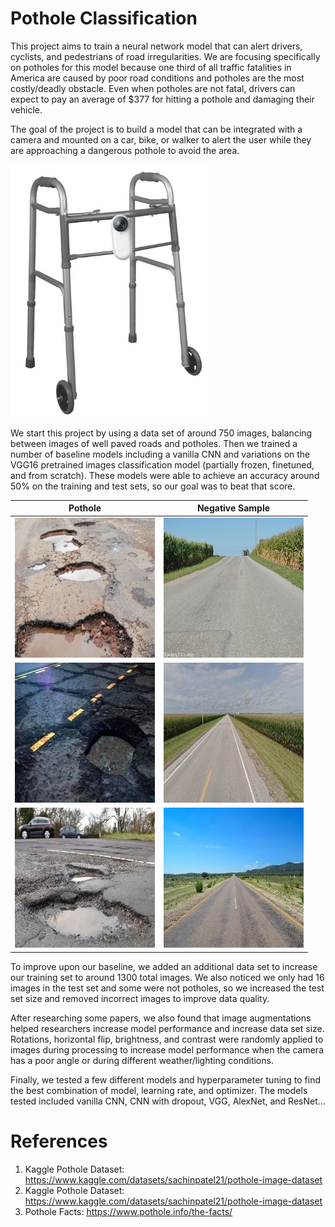 # Pothole Classification

This project aims to train a neural network model that can alert drivers, cyclists, and pedestrians of road irregularities. We are focusing specifically on potholes for this model because one third of all traffic fatalities in America are caused by poor road conditions and potholes are the most costly/deadly obstacle. Even when potholes are not fatal, drivers can expect to pay an average of $377 for hitting a pothole and damaging their vehicle. 

The goal of the project is to build a model that can be integrated with a camera and mounted on a car, bike, or walker to alert the user while they are approaching a dangerous pothole to avoid the area.

![alt text](https://github.com/kwonkh0424/road_object_classification/blob/main/Walker.png)

We start this project by using a data set of around 750 images, balancing between images of well paved roads and potholes. Then we trained a number of baseline models including a vanilla CNN and variations on the VGG16 pretrained images classification model (partially frozen, finetuned, and from scratch). These models were able to achieve an accuracy around 50% on the training and test sets, so our goal was to beat that score.

Pothole            |  Negative Sample
:-------------------------:|:-------------------------:
![](https://github.com/kwonkh0424/road_object_classification/blob/main/img/1.jpg)  | ![](https://github.com/kwonkh0424/road_object_classification/blob/main/img/3.jpg)
![](https://github.com/kwonkh0424/road_object_classification/blob/main/img/2%20(1).jpg)  | ![](https://github.com/kwonkh0424/road_object_classification/blob/main/img/4.jpg)
![](https://github.com/kwonkh0424/road_object_classification/blob/main/img/3._106177564_pothole.jpg)  | ![](https://github.com/kwonkh0424/road_object_classification/blob/main/img/7.13802057035_4e6ab91b98_b.jpg)

To improve upon our baseline, we added an additional data set to increase our training set to around 1300 total images. We also noticed we only had 16 images in the test set and some were not potholes, so we increased the test set size and removed incorrect images to improve data quality.

After researching some papers, we also found that image augmentations helped researchers increase model performance and increase data set size. Rotations, horizontal flip, brightness, and contrast were randomly applied to images during processing to increase model performance when the camera has a poor angle or during different weather/lighting conditions.

Finally, we tested a few different models and hyperparameter tuning to find the best combination of model, learning rate, and optimizer. The models tested included vanilla CNN, CNN with dropout, VGG, AlexNet, and ResNet...

# References

1. Kaggle Pothole Dataset: https://www.kaggle.com/datasets/sachinpatel21/pothole-image-dataset
2. Kaggle Pothole Dataset: https://www.kaggle.com/datasets/sachinpatel21/pothole-image-dataset
3. Pothole Facts: https://www.pothole.info/the-facts/